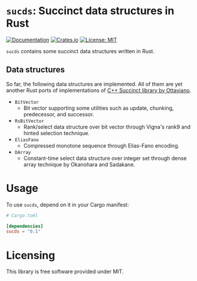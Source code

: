 # `sucds`: Succinct data structures in Rust

[![Documentation](https://docs.rs/sucds/badge.svg)](https://docs.rs/sucds)
[![Crates.io](https://img.shields.io/crates/v/sucds.svg)](https://crates.io/crates/sucds)
[![License: MIT](https://img.shields.io/badge/license-MIT-blue.svg)](https://github.com/kampersanda/sucds/blob/master/LICENSE)

`sucds` contains some succinct data structures written in Rust.

## Data structures

So far, the following data structures are implemented. All of them are yet another Rust ports of implementations of [C++ Succinct library by Ottaviano](https://github.com/ot/succinct).

- `BitVector`
  - Bit vector supporting some utilities such as update, chunking, predecessor, and successor.
- `RsBitVector`
  - Rank/select data structure over bit vector through Vigna's rank9 and hinted selection technique.
- `EliasFano`
  - Compressed monotone sequence through Elias-Fano encoding.
- `DArray`
  - Constant-time select data structure over integer set through dense array technique by Okanohara and Sadakane.

# Usage

To use `sucds`, depend on it in your Cargo manifest:

```toml
# Cargo.toml

[dependencies]
sucds = "0.1"
```

# Licensing

This library is free software provided under MIT.
